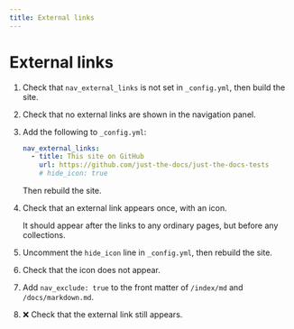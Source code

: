 ```yaml
---
title: External links
---
```


# External links

1.  Check that `nav_external_links` is not set in `_config.yml`, then build the site.

1.  Check that no external links are shown in the navigation panel.

1.  Add the following to `_config.yml`:

    ```yaml
    nav_external_links:
      - title: This site on GitHub
        url: https://github.com/just-the-docs/just-the-docs-tests
        # hide_icon: true
    ```

    Then rebuild the site.

1.  Check that an external link appears once, with an icon.
    
    It should appear after the links to any ordinary pages, but before any collections.

1.  Uncomment the `hide_icon` line in `_config.yml`, then rebuild the site.

1.  Check that the icon does not appear.

1.  Add `nav_exclude: true` to the front matter of `/index/md` and `/docs/markdown.md`.

1.  ❌ Check that the external link still appears.
